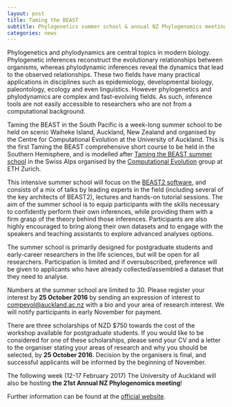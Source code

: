 ```yaml
---
layout: post
title: Taming the BEAST
subtitle: Phylogenetics summer school & annual NZ Phylogenomics meeting (U. Auckland)
categories: news
---
```


Phylogenetics and phylodynamics are central topics in modern biology. Phylogenetic inferences reconstruct the evolutionary relationships between organisms, whereas phylodynamic inferences reveal the dynamics that lead to the observed relationships. These two fields have many practical applications in disciplines such as epidemiology, developmental biology, paleontology, ecology and even linguistics. However phylogenetics and phylodynamics are complex and fast-evolving fields. As such, inference tools are not easily accessible to researchers who are not from a computational background.

Taming the BEAST in the South Pacific is a week-long summer school to be held on scenic Waiheke Island, Auckland, New Zealand and organised by the Centre for Computational Evolution at the University of Auckland. This is the first Taming the BEAST comprehensive short course to be held in the Southern Hemisphere, and is modelled after [Taming the BEAST summer school](https://www.bsse.ethz.ch/cevo/taming-the-beast.html) in the Swiss Alps organised by the [Computational Evolution](https://www.bsse.ethz.ch/cevo) group at ETH Zurich.

This intensive summer school will focus on the [BEAST2 software](http://beast2.org/), and consists of a mix of talks by leading experts in the field (including several of the key architects of BEAST2), lectures and hands-on tutorial sessions. The aim of the summer school is to equip participants with the skills necessary to confidently perform their own inferences, while providing them with a firm grasp of the theory behind those inferences. Participants are also highly encouraged to bring along their own datasets and to engage with the speakers and teaching assistants to explore advanced analyses options.

The summer school is primarily designed for postgraduate students and early-career researchers in the life sciences, but will be open for all researchers. Participation is limited and if oversubscribed, preference will be given to applicants who have already collected/assembled a dataset that they need to analyse.

Numbers at the summer school are limited to 30. Please register your interest by **25 October 2016** by sending an expression of interest to [compevol@auckland.ac.nz](mailto:compevol@auckland.ac.nz) with a bio and your area of research interest. We will notify participants in early November for payment.

There are three scholarships of NZD $750 towards the cost of the workshop available for postgraduate students. If you would like to be considered for one of these scholarships, please send your CV and a letter to the organiser stating your areas of research and why you should be selected, by **25 October 2016**. Decision by the organisers is final, and successful applicants will be informed by the beginning of November.

The following week (12-17 February 2017) The University of Auckland will also be hosting **the 21st Annual NZ Phylogenomics meeting**!

Further information can be found at the [official website](https://www.compevol.auckland.ac.nz/en/events/events-2017/02/beast-south-pacific-1.html).
